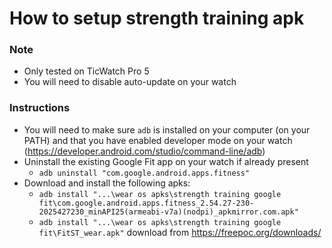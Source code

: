 # How to setup strength training apk

### Note
- Only tested on TicWatch Pro 5
- You will need to disable auto-update on your watch

### Instructions
- You will need to make sure `adb` is installed on your computer (on your PATH) and that you have enabled developer mode on your watch (https://developer.android.com/studio/command-line/adb)
- Uninstall the existing Google Fit app on your watch if already present
    - `adb uninstall "com.google.android.apps.fitness"`
- Download and install the following apks:
    - `adb install "...\wear os apks\strength training google fit\com.google.android.apps.fitness_2.54.27-230-2025427230_minAPI25(armeabi-v7a)(nodpi)_apkmirror.com.apk"`
    - `adb install "...\wear os apks\strength training google fit\FitST_wear.apk"` download from https://freepoc.org/downloads/





